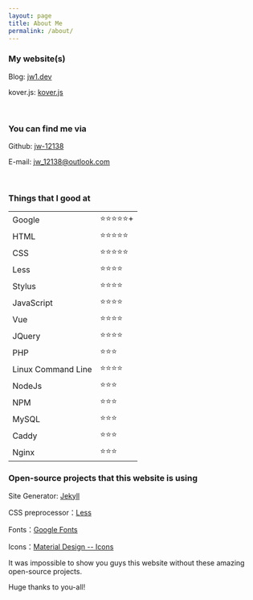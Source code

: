 ```yaml
---
layout: page
title: About Me
permalink: /about/
---
```


### My website(s)

Blog: [jw1.dev](https://jw1.dev)  

kover.js: [kover.js](https://jw1.dev/kover.js/index.html)  

<br>

### You can find me via

Github: [jw-12138](https://github.com/jw-12138)

E-mail: [jw_12138@outlook.com](mailto:jw_12138@outlook.com)  

<br>

### Things that I good at

<table class="about_table">
    <tr>
        <td>Google</td>
        <td>⭐⭐⭐⭐⭐+</td>
    </tr>
    <tr>
        <td>HTML</td>
        <td>⭐⭐⭐⭐⭐</td>
    </tr>
    <tr>
        <td>CSS</td>
        <td>⭐⭐⭐⭐⭐</td>
    </tr>
    <tr>
        <td>Less</td>
        <td>⭐⭐⭐⭐</td>
    </tr>
    <tr>
        <td>Stylus</td>
        <td>⭐⭐⭐⭐</td>
    </tr>
    <tr>
        <td>JavaScript</td>
        <td>⭐⭐⭐⭐</td>
    </tr>
    <tr>
        <td>Vue</td>
        <td>⭐⭐⭐⭐</td>
    </tr>
    <tr>
        <td>JQuery</td>
        <td>⭐⭐⭐⭐</td>
    </tr>
    <tr>
        <td>PHP</td>
        <td>⭐⭐⭐</td>
    </tr>
    <tr>
        <td>Linux Command Line</td>
        <td>⭐⭐⭐⭐</td>
    </tr>
    <tr>
        <td>NodeJs</td>
        <td>⭐⭐⭐</td>
    </tr>
    <tr>
        <td>NPM</td>
        <td>⭐⭐⭐</td>
    </tr>
    <tr>
        <td>MySQL</td>
        <td>⭐⭐⭐</td>
    </tr>
    <tr>
        <td>Caddy</td>
        <td>⭐⭐⭐</td>
    </tr>
    <tr>
        <td>Nginx</td>
        <td>⭐⭐⭐</td>
    </tr>
</table>

### Open-source projects that this website is using

Site Generator: [Jekyll](https://jekyllrb.com/)  

CSS preprocessor：[Less](http://lesscss.org/)  

Fonts：[Google Fonts](https://fonts.google.com/)  

Icons：[Material Design -- Icons](https://material.io/resources/icons/?style=round)

It was impossible to show you guys this website without these amazing open-source projects.  

Huge thanks to you-all!
